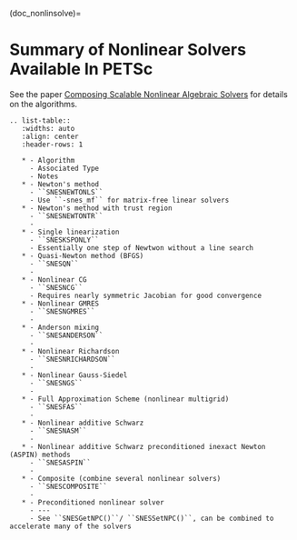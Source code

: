 (doc_nonlinsolve)=

# Summary of Nonlinear Solvers Available In PETSc

See the paper [Composing Scalable Nonlinear Algebraic Solvers](https://www.mcs.anl.gov/papers/P2010-0112.pdf) for details
on the algorithms.

```{eval-rst}
.. list-table::
   :widths: auto
   :align: center
   :header-rows: 1

   * - Algorithm
     - Associated Type
     - Notes
   * - Newton's method
     - ``SNESNEWTONLS``
     - Use ``-snes_mf`` for matrix-free linear solvers
   * - Newton's method with trust region
     - ``SNESNEWTONTR``
     -
   * - Single linearization
     - ``SNESKSPONLY``
     - Essentially one step of Newtwon without a line search
   * - Quasi-Newton method (BFGS)
     - ``SNESQN``
     -
   * - Nonlinear CG
     - ``SNESNCG``
     - Requires nearly symmetric Jacobian for good convergence
   * - Nonlinear GMRES
     - ``SNESNGMRES``
     -
   * - Anderson mixing
     - ``SNESANDERSON``
     -
   * - Nonlinear Richardson
     - ``SNESNRICHARDSON``
     -
   * - Nonlinear Gauss-Siedel
     - ``SNESNGS``
     -
   * - Full Approximation Scheme (nonlinear multigrid)
     - ``SNESFAS``
     -
   * - Nonlinear additive Schwarz
     - ``SNESNASM``
     -
   * - Nonlinear additive Schwarz preconditioned inexact Newton (ASPIN) methods
     - ``SNESASPIN``
     -
   * - Composite (combine several nonlinear solvers)
     - ``SNESCOMPOSITE``
     -
   * - Preconditioned nonlinear solver
     - ---
     - See ``SNESGetNPC()``/ ``SNESSetNPC()``, can be combined to accelerate many of the solvers
```
